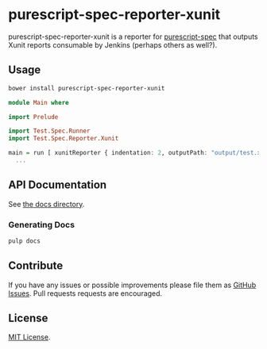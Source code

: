 # purescript-spec-reporter-xunit

purescript-spec-reporter-xunit is a reporter for
[purescript-spec](https://github.com/owickstrom/purescript-spec) that outputs
Xunit reports consumable by Jenkins (perhaps others as well?).

## Usage

```bash
bower install purescript-spec-reporter-xunit
```

```purescript
module Main where

import Prelude

import Test.Spec.Runner
import Test.Spec.Reporter.Xunit

main = run [ xunitReporter { indentation: 2, outputPath: "output/test.xml" } ] do
  ...
```

## API Documentation

See [the docs directory](docs/).

### Generating Docs

```bash
pulp docs
```

## Contribute

If you have any issues or possible improvements please file them as
[GitHub Issues](https://github.com/owickstrom/purescript-spec-reporter-xunit/issues).
Pull requests requests are encouraged.

## License

[MIT License](LICENSE.md).
